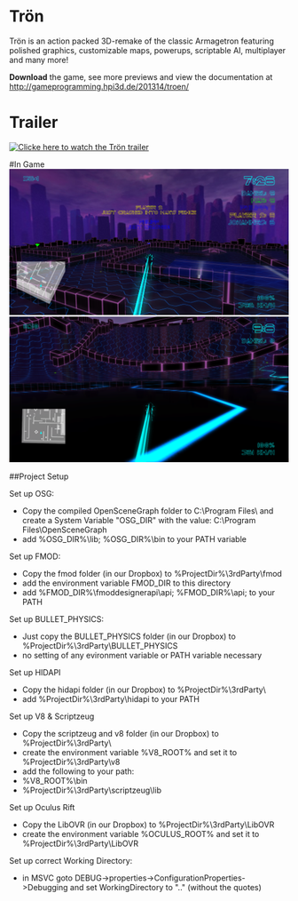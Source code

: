 Trön
======

Trön is an action packed 3D-remake of the classic Armagetron
featuring polished graphics, customizable maps, powerups, scriptable AI, multiplayer and many more!

 **Download** the game, see more previews and view the documentation at http://gameprogramming.hpi3d.de/201314/troen/

Trailer
=======

[![Clicke here to watch the Trön trailer](https://img.youtube.com/vi/qpZIFbqhsVM/0.jpg)](https://www.youtube.com/embed/qpZIFbqhsVM?vq=hd1080&autoplay=1 "Trön Pre-Alpha Trailer")


#In Game
![Trön](data/screenshots/ramp.png)
![Bended Views](data/screenshots/bended.png)


##Project Setup

Set up OSG:
- Copy the compiled OpenSceneGraph folder to C:\Program Files\ and create a System Variable "OSG_DIR" with the value: C:\Program Files\OpenSceneGraph
- add %OSG_DIR%\lib; %OSG_DIR%\bin to your PATH variable

Set up FMOD:
- Copy the fmod folder (in our Dropbox) to %ProjectDir%\3rdParty\fmod
- add the environment variable FMOD_DIR to this directory
- add %FMOD_DIR%\fmoddesignerapi\api; %FMOD_DIR%\api; to your PATH

Set up BULLET_PHYSICS:
- Just copy the BULLET_PHYSICS folder (in our Dropbox) to %ProjectDir%\3rdParty\BULLET_PHYSICS
- no setting of any evironment variable or PATH variable necessary

Set up HIDAPI
- Copy the hidapi folder (in our Dropbox) to
%ProjectDir%\3rdParty\
- add %ProjectDir%\3rdParty\hidapi to your PATH

Set up V8 & Scriptzeug
- Copy the scriptzeug and v8 folder (in our Dropbox) to 
%ProjectDir%\3rdParty\
- create the environment variable %V8_ROOT% and set it to %ProjectDir%\3rdParty\v8
- add the following to your path:
- %V8_ROOT%\bin
- %ProjectDir%\3rdParty\scriptzeug\lib

Set up Oculus Rift
- Copy the LibOVR (in our Dropbox) to
%ProjectDir%\3rdParty\LibOVR
- create the environment variable %OCULUS_ROOT% and set it to %ProjectDir%\3rdParty\LibOVR

Set up correct Working Directory:
- in MSVC goto DEBUG->properties->ConfigurationProperties->Debugging and set WorkingDirectory to ".." (without the quotes)
